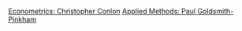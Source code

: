 [Econometrics: Christopher Conlon](https://www.youtube.com/playlist?list=PL_vQFUgojoerLH1AfiBylg_UvbAaRncKx)
[Applied Methods: Paul Goldsmith-Pinkham](https://www.youtube.com/playlist?list=PLWWcL1M3lLlojLTSVf2gGYQ_9TlPyPbiJ)
